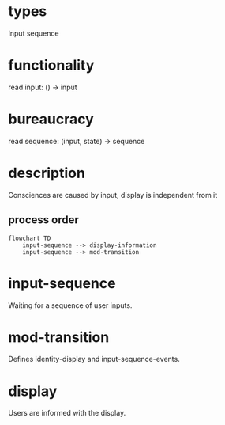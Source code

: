 
# types
Input
sequence
# functionality
read input: () -> input
# bureaucracy
read sequence: (input, state) -> sequence
# description
Consciences are caused by input, display is independent from it
## process order
```mermaid
flowchart TD
    input-sequence --> display-information
    input-sequence --> mod-transition
```
# input-sequence
Waiting for a sequence of user inputs.
# mod-transition
Defines identity-display and input-sequence-events.
# display
Users are informed with the display.